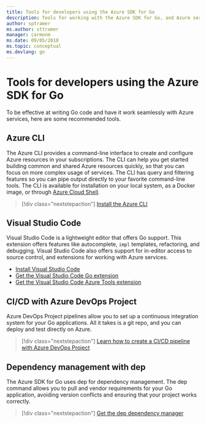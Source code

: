 ```yaml
---
title: Tools for developers using the Azure SDK for Go
description: Tools for working with the Azure SDK for Go, and Azure services
author: sptramer
ms.author: sttramer
manager: carmonm
ms.date: 09/05/2018
ms.topic: conceptual
ms.devlang: go
---
```


# Tools for developers using the Azure SDK for Go

To be effective at writing Go code and have it work seamlessly with Azure services, here are some recommended tools.

## Azure CLI

The Azure CLI provides a command-line interface to create and configure Azure resources in your subscriptions. The CLI can help you get started building common and shared Azure resources quickly, so that you can focus on more complex usage of services. The CLI has query and filtering features so you can pipe output directly to your favorite command-line tools. The CLI is available for installation on your local system, as a Docker image, or through [Azure Cloud Shell](https://docs.microsoft.com/azure/cloud-shell/overview).

> [!div class="nextstepaction"]
> [Install the Azure CLI](/cli/azure/install-azure-cli)

## Visual Studio Code

Visual Studio Code is a lightweight editor that offers Go support. This extension offers features like
autocomplete, `impl` templates, refactoring, and debugging. Visual Studio Code also offers support for in-editor
access to source control, and extensions for working with Azure services.

* [Install Visual Studio Code](https://code.visualstudio.com/Download)
* [Get the Visual Studio Code Go extension](https://code.visualstudio.com/docs/languages/go)
* [Get the Visual Studio Code Azure Tools extension](https://marketplace.visualstudio.com/items?itemName=ms-vscode.vscode-azureextensionpack)

## CI/CD with Azure DevOps Project

Azure DevOps Project pipelines allow you to set up a continuous integration system for your Go applications. All it takes is a git repo, and you can 
deploy and test directly on Azure.

> [!div class="nextstepaction"]
> [Learn how to create a CI/CD pipeline with Azure DevOps Project](/azure/devops-project/azure-devops-project-go)

## Dependency management with dep

The Azure SDK for Go uses dep for dependency management. The dep command allows you to pull and vendor requirements for your Go application,
 avoiding version conflicts and ensuring that your project works correctly.

> [!div class="nextstepaction"]
> [Get the dep dependency manager](https://github.com/golang/dep)
